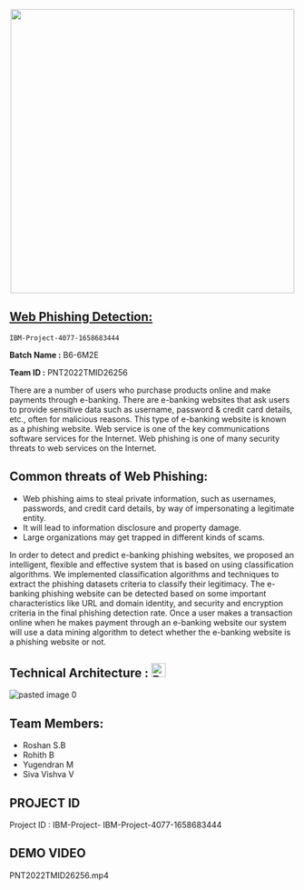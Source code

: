 <p align="center"><img src="https://www.promptcloud.com/wp-content/uploads/2015/01/ibm-logo.jpg" width="500px">

## <a> <a href="https://phishing-shield.herokuapp.com/"> Web Phishing Detection: </a>
    
    IBM-Project-4077-1658683444


**Batch Name :** B6-6M2E

**Team ID :** PNT2022TMID26256
    
There are a number of users who purchase products online and make payments through e-banking. There are e-banking websites that ask users to provide sensitive data such as username, password & credit card details, etc., often for malicious reasons. This type of e-banking website is known as a phishing website. Web service is one of the key communications software services for the Internet. Web phishing is one of many security threats to web services on the Internet. 

## Common threats of Web Phishing:
- Web phishing aims to steal private information, such as usernames, passwords, and credit card details, by way of impersonating a legitimate entity.
- It will lead to information disclosure and property damage.
- Large organizations may get trapped in different kinds of scams.

In order to detect and predict e-banking phishing websites, we proposed an intelligent, flexible and effective system that is based on using classification algorithms.  We implemented classification algorithms and techniques to extract the phishing datasets criteria to classify their legitimacy. The e-banking phishing website can be detected based on some important characteristics like URL and domain identity, and security and encryption criteria in the final phishing detection rate. Once a user makes a transaction online when he makes payment through an e-banking website our system will use a data mining algorithm to detect whether the e-banking website is a phishing website or not.
    
## Technical Architecture : <img src="https://raw.githubusercontent.com/Tarikul-Islam-Anik/Animated-Fluent-Emojis/master/Emojis/Travel%20and%20places/Brick.png" alt="Brick" width="25" height="25" />
  ![pasted image 0](https://user-images.githubusercontent.com/62200224/191585875-9db35871-72b5-476e-ac9b-3795cf3778de.png)


## Team Members:
- Roshan S.B 
- Rohith B
- Yugendran M
- Siva Vishva V


## PROJECT ID
Project ID : IBM-Project- IBM-Project-4077-1658683444

## DEMO VIDEO
PNT2022TMID26256.mp4

